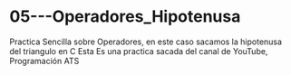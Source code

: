 # 05---Operadores_Hipotenusa
Practica Sencilla sobre Operadores, en este caso sacamos la hipotenusa del triangulo en C Esta Es una practica sacada del canal de YouTube, Programación ATS

